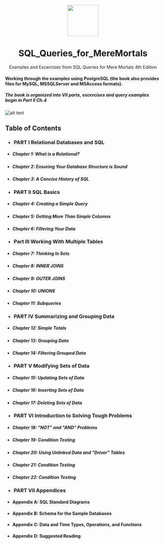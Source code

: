<div align="center">
<!-- Title: -->
  <a href="https://github.com/https://github.com/ssoehdata/SQL_Queries_for_MereMortals/">
    <img src="https://raw.githubusercontent.com/public/logo.svg" height="100">
  </a>

# SQL_Queries_for_MereMortals
Examples and Excercises from SQL Queries for Mere Mortals 4th Edition
</div>

#### Working through the examples using PostgreSQL (the book also provides files for MySQL, MSSQLServer and MSAccess formats).

##### The book is organized into VII parts, excercises and query examples begin in Part II Ch.4

![alt text](https://github.com/ssoehdata/SQL_Queries_for_MereMortals/images/postgresql.jpg)


## Table of Contents
### <ul><li>PART I Relational Databases and SQL</ul></li>
##### <ul><li>Chapter 1: What is a Relational?</ul></li>
##### <ul><li>Chapter 2: Ensuring Your Database Structure is Sound</ul></li> 
##### <ul><li>Chapter 3: A Concise History of SQL</ul></li>
### <ul><li>PART II SQL Basics</ul></li>
##### <ul><li>Chapter 4: Creating a Simple Query</ul></li>
##### <ul><li>Chapter 5: Getting More Than Simple Columns</ul></li>
##### <ul><li>Chapter 6: Filtering Your Data</ul></li>
### <ul><li>Part III Working With Multiple Tables</ul></li>
##### <ul><li>Chapter 7: Thinking In Sets</ul></li>
##### <ul><li>Chapter 8: INNER JOINS</ul></li>
##### <ul><li>Chapter 9: OUTER JOINS</ul></li>
##### <ul><li>Chapter 10: UNIONS</li>
##### <ul><li>Chapter 11: Subqueries</ul></li>
###  <ul><li>PART IV Summarizing and Grouping Data</ul></li>
##### <ul><li>Chapter 12: Simple Totals</ul></li>
##### <ul><li>Chapter 13: Grouping Data</ul></li>
##### <ul><li>Chapter 14: Filtering Grouped Data</ul></li>
###  <ul><li>PART V Modifying Sets of Data</ul></li>
##### <ul><li>Chapter 15: Updating Sets of Data</ul></li>
##### <ul><li>Chapter 16: Inserting Sets of Data</ul></li>
##### <ul><li>Chapter 17: Deleting Sets of Data</ul></li>
###  <ul><li>PART VI Introduction to Solving Tough Problems</ul></li>
##### <ul><li>Chapter 18: "NOT" and "AND" Problems</ul></li>
##### <ul><li>Chapter 19: Condition Testing</ul></li>
##### <ul><li>Chapter 20: Using Unlinked Data and "Driver" Tables</ul></li>
##### <ul><li>Chapter 21: Condition Testing</ul></li>
##### <ul><li>Chapter 22: Condition Testing</ul></li>
###  <ul><li>PART VII Appendices</ul></li>
#### <ul><li>Appendix A: SQL Standard Diagrams</ul></li>
#### <ul><li>Appendix B: Schema for the Sample Databases</ul></li>
#### <ul><li>Appendix C: Data and Time Types, Operations, and Functions</ul></li>
#### <ul><li>Appendix D: Suggested Reading</ul></li>

